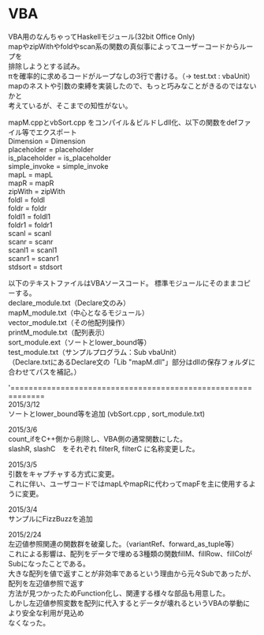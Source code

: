 # VBA
VBA用のなんちゃってHaskellモジュール(32bit Office Only)  
mapやzipWithやfoldやscan系の関数の真似事によってユーザーコードからループを  
排除しようとする試み。  
πを確率的に求めるコードがループなしの3行で書ける。（-> test.txt : vbaUnit）  
mapのネストや引数の束縛を実装したので、もっと巧みなことがきるのではないかと  
考えているが、そこまでの知性がない。  

mapM.cppとvbSort.cpp をコンパイル＆ビルドしdll化、以下の関数をdefファイル等でエクスポート  
	Dimension = Dimension  
	placeholder = placeholder  
	is_placeholder = is_placeholder  
	simple_invoke = simple_invoke  
	mapL = mapL  
	mapR = mapR  
	zipWith = zipWith  
	foldl = foldl  
	foldr = foldr  
	foldl1 = foldl1  
	foldr1 = foldr1  
	scanl = scanl  
	scanr = scanr  
	scanl1 = scanl1  
	scanr1 = scanr1  
	stdsort = stdsort  	

以下のテキストファイルはVBAソースコード。
標準モジュールにそのままコピーする。  
  declare_module.txt（Declare文のみ）  
  mapM_module.txt（中心となるモジュール）  
  vector_module.txt（その他配列操作）  
  printM_module.txt（配列表示）  
  sort_module.ext（ソートとlower_bound等）  
  test_module.txt（サンプルプログラム：Sub vbaUnit）  
（Declare.txtにあるDeclare文の「Lib "mapM.dll"」部分はdllの保存フォルダに合わせてパスを補記。）  

'=============================================================  
2015/3/12  
ソートとlower_bound等を追加
(vbSort.cpp , sort_module.txt)

2015/3/6  
count_ifをC++側から削除し、VBA側の通常関数にした。  
slashR, slashC　をそれぞれ filterR, filterC に名称変更した。  

2015/3/5  
引数をキャプチャする方式に変更。  
これに伴い、ユーザコードではmapLやmapRに代わってmapFを主に使用するように変更。  

2015/3/4  
サンプルにFizzBuzzを追加  

2015/2/24  
左辺値参照関連の関数群を破棄した。（variantRef、forward_as_tuple等）  
これによる影響は、配列をデータで埋める3種類の関数fillM、fillRow、fillColがSubになったことである。  
大きな配列を値で返すことが非効率であるという理由から元々Subであったが、配列を左辺値参照で返す  
方法が見つかったためFunction化し、関連する様々な部品も用意した。  
しかし左辺値参照変数を配列に代入するとデータが壊れるというVBAの挙動により安全な利用が見込め  
なくなった。  
